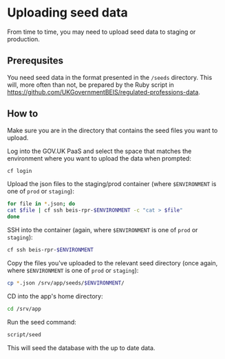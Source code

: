 # Uploading seed data

From time to time, you may need to upload seed data to staging or production.

## Prerequsites

You need seed data in the format presented in the `/seeds` directory. This will,
more often than not, be prepared by the Ruby script in https://github.com/UKGovernmentBEIS/regulated-professions-data.

## How to

Make sure you are in the directory that contains the seed files you want to upload.

Log into the GOV.UK PaaS and select the space that matches the environment where
you want to upload the data when prompted:

```bash
cf login
```

Upload the json files to the staging/prod container (where `$ENVIRONMENT` is one
of `prod` or `staging`):

```bash
for file in *.json; do
cat $file | cf ssh beis-rpr-$ENVIRONMENT -c "cat > $file"
done
```

SSH into the container (again, where `$ENVIRONMENT` is one of `prod` or `staging`):

```bash
cf ssh beis-rpr-$ENVIRONMENT
```

Copy the files you've uploaded to the relevant seed directory (once again, where
`$ENVIRONMENT` is one of `prod` or `staging`):

```bash
cp *.json /srv/app/seeds/$ENVIRONMENT/
```

CD into the app's home directory:

```bash
cd /srv/app
```

Run the seed command:

```bash
script/seed
```

This will seed the database with the up to date data.
